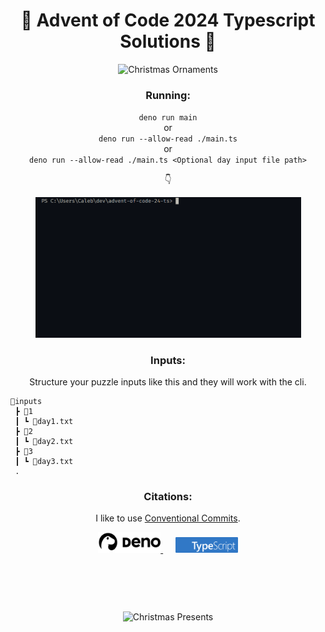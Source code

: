 <h1 align="center">🎀 Advent of Code 2024 Typescript Solutions 🎁</h1>

<p align="center">
  <img src="./media/christmas-1.gif" alt="Christmas Ornaments" width="600" />
</p>

<h3 align="center">Running:</h3>

<p align="center">
  <code>deno run main</code>
  <br>
  or
  <br>
  <code>deno run --allow-read ./main.ts</code>
  <br>
  or
  <br>
  <code>deno run --allow-read ./main.ts &lt;Optional day input file path&gt;</code>
</p>

<p align="center">👇</p>

<p align="center">
  <img src="./media/screencap.gif" alt="cli screencapture" width="425" />
</p>

<h3 align="center">Inputs:</h3>

<p align="center">
Structure your puzzle inputs like this and they will work with the cli.
</p>

```
📂inputs
 ┣ 📂1
 ┃ ┗ 📜day1.txt
 ┣ 📂2
 ┃ ┗ 📜day2.txt
 ┣ 📂3
 ┃ ┗ 📜day3.txt
 .
```

<h3 align="center">Citations:</h3>

<p align="center">
  I like to use <a href="https://www.conventionalcommits.org/en/v1.0.0/">Conventional Commits</a>.
</p>

<p align="center">
  <a href="https://deno.land/">
    <img src="./media/deno.svg" alt="Deno Logo" width="100" />
  </a>
  &nbsp;&nbsp;&nbsp;&nbsp;
  <a href="https://www.typescriptlang.org/">
    <img src="./media/ts-lettermark-blue.svg" alt="TypeScript Logo" width="100" />
  </a>
</p>

# &nbsp;

<p align="center">
  <img src="./media/christmas-2.gif" alt="Christmas Presents" width="350" />
</p>
